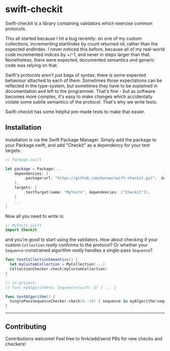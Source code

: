 # swift-checkit

Swift-checkit is a library containing validators which exercise common protocols.

This all started because I hit a bug recently: on one of my custom collections, incrementing startIndex by count returned nil, rather than the expected endIndex. I never noticed this before, because all of my real-world code incremented indices by +/-1, and never in steps larger than that. Nonetheless, there were expected, documented semantics and generic code was relying on that.

Swift's protocols aren't just bags of syntax; there is some expected behaviour attached to each of them. Sometimes those expectations can be reflected in the type-system, but sometimes they have to be explained in documentation and left to the programmer. That's fine - but as software becomes more complex, it's easy to make changes which accidentally violate some subtle semantics of the protocol. That's why we write tests.

Swift-checkit has some helpful pre-made tests to make that easier.

## Installation

Installation is via the Swift Package Manager. Simply add the package to your Package.swift, and add "Checkit" as a dependency for your test targets:

```swift
// Package.swift

let package = Package(...
    dependencies: [
        .package(url: "https://github.com/karwa/swift-checkit.git", .branch("master"))
    ],
    targets: [
        .testTarget(name: "MyTests", dependencies: ["Checkit"]),
    ]
    ...
)
```

Now all you need to write is:

```swift
// MyTests.swift
import Checkit
```

and you're good to start using the validators. How about checking if your custom `Collection` _really_ conforms to the protocol? Or whether your `Sequence`-constrained algorithm _really_ handles a single-pass `Sequence`? 

```swift
func testCollectionSemantics() {
  let myCustomCollection = MyCollection(...)
  CollectionChecker.check(myCustomCollection)
}

// in project:
// func myAlgorithm<S: Sequence>(with: S) { ... }

func testAlgorithm() {
  SinglePassSequenceChecker.check(0..<5) { sequence in myAlgorithm(sequence) }
}
```

---

## Contributing

Contributions welcome! Feel free to fork/add/send PRs for new checks and checkers!
